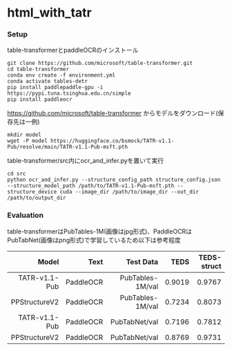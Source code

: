 # html_with_tatr

### Setup
table-transformerとpaddleOCRのインストール
```
git clone https://github.com/microsoft/table-transformer.git
cd table-transformer
conda env create -f environment.yml
conda activate tables-detr
pip install paddlepaddle-gpu -i https://pypi.tuna.tsinghua.edu.cn/simple
pip install paddleocr
```
https://github.com/microsoft/table-transformer からモデルをダウンロード(保存先は一例)
```
mkdir model
wget -P model https://huggingface.co/bsmock/TATR-v1.1-Pub/resolve/main/TATR-v1.1-Pub-msft.pth
```

table-transformer/src内にocr_and_infer.pyを置いて実行
```
cd src
python ocr_and_infer.py --structure_config_path structure_config.json --structure_model_path /path/to/TATR-v1.1-Pub-msft.pth --structure_device cuda --image_dir /path/to/image_dir --out_dir /path/to/output_dir
```

### Evaluation
table-transformerはPubTables-1M(画像はjpg形式)、PaddleOCRはPubTabNet(画像はpng形式)で学習しているため以下は参考程度
<table>
  <thead>
    <tr style="text-align: right;">
      <th>Model</th>
      <th>Text</th>
      <th>Test Data</th>
      <th>TEDS</th>
      <th>TEDS-struct</th>
    </tr>
  </thead>
  <tbody>
    <tr style="text-align: right;">
      <td>TATR-v1.1-Pub</td>
      <td>PaddleOCR</td>
      <td>PubTables-1M/val</td>
      <td>0.9019</td>
      <td>0.9767</td>
    </tr>
    <tr style="text-align: right;">
      <td>PPStructureV2</td>
      <td>PaddleOCR</td>
      <td>PubTables-1M/val</td>
      <td>0.7234</td>
      <td>0.8073</td>
    </tr>
    <tr style="text-align: right;">
      <td>TATR-v1.1-Pub</td>
      <td>PaddleOCR</td>
      <td>PubTabNet/val</td>
      <td>0.7196</td>
      <td>0.7812</td>
    </tr>
    <tr style="text-align: right;">
      <td>PPStructureV2</td>
      <td>PaddleOCR</td>
      <td>PubTabNet/val</td>
      <td>0.8769</td>
      <td>0.9731</td>
    </tr>
  </tbody>
</table>
